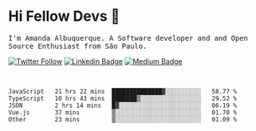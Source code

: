 # Hi Fellow Devs :wave:
   
<p>
  <samp>
    I'm Amanda Albuquerque. A Software developer and and Open Source Enthusiast from São Paulo.
  </samp>

  
  [![Twitter Follow](https://img.shields.io/twitter/follow/alalbux?style=social)](https://www.twitter.com/alalbux)
  [![Linkedin Badge](https://img.shields.io/badge/-alalbux-blue?style=flat-square&logo=Linkedin&logoColor=white&link=https://www.linkedin.com/in/alalbux/)](https://www.linkedin.com/in/alalbux/)
  [![Medium Badge](https://img.shields.io/badge/-alalbux-black?style=flat-square&logo=Medium&logoColor=white&link=https://medium.com/@alalbux)](https://medium.com/@alalbux)
</p>

  <br/>
  

<!--START_SECTION:waka-->
```text
JavaScript   21 hrs 22 mins  ██████████████▓░░░░░░░░░░   58.77 % 
TypeScript   10 hrs 43 mins  ███████▒░░░░░░░░░░░░░░░░░   29.52 % 
JSON         2 hrs 14 mins   █▓░░░░░░░░░░░░░░░░░░░░░░░   06.19 % 
Vue.js       37 mins         ▒░░░░░░░░░░░░░░░░░░░░░░░░   01.70 % 
Other        23 mins         ▒░░░░░░░░░░░░░░░░░░░░░░░░   01.09 % 
```
<!--END_SECTION:waka-->

